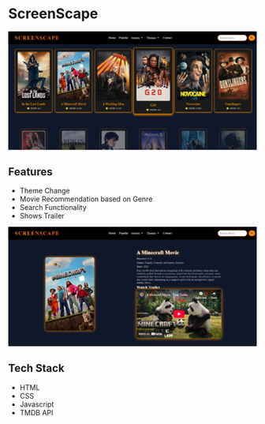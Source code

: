 # ScreenScape
![Popular Image WebPage](https://github.com/vishucs50/Movie-Website/blob/master/webseries/popular.png)

## Features
- Theme Change
- Movie Recommendation based on Genre
- Search Functionality
- Shows Trailer

![Detail Image WebPage](https://github.com/vishucs50/Movie-Website/blob/master/webseries/detail.png)

## Tech Stack
- HTML
- CSS
- Javascript
- TMDB API

